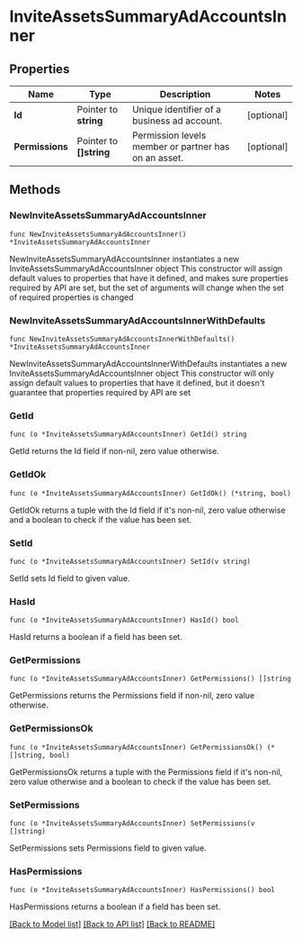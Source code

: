 # InviteAssetsSummaryAdAccountsInner

## Properties

Name | Type | Description | Notes
------------ | ------------- | ------------- | -------------
**Id** | Pointer to **string** | Unique identifier of a business ad account. | [optional] 
**Permissions** | Pointer to **[]string** | Permission levels member or partner has on an asset. | [optional] 

## Methods

### NewInviteAssetsSummaryAdAccountsInner

`func NewInviteAssetsSummaryAdAccountsInner() *InviteAssetsSummaryAdAccountsInner`

NewInviteAssetsSummaryAdAccountsInner instantiates a new InviteAssetsSummaryAdAccountsInner object
This constructor will assign default values to properties that have it defined,
and makes sure properties required by API are set, but the set of arguments
will change when the set of required properties is changed

### NewInviteAssetsSummaryAdAccountsInnerWithDefaults

`func NewInviteAssetsSummaryAdAccountsInnerWithDefaults() *InviteAssetsSummaryAdAccountsInner`

NewInviteAssetsSummaryAdAccountsInnerWithDefaults instantiates a new InviteAssetsSummaryAdAccountsInner object
This constructor will only assign default values to properties that have it defined,
but it doesn't guarantee that properties required by API are set

### GetId

`func (o *InviteAssetsSummaryAdAccountsInner) GetId() string`

GetId returns the Id field if non-nil, zero value otherwise.

### GetIdOk

`func (o *InviteAssetsSummaryAdAccountsInner) GetIdOk() (*string, bool)`

GetIdOk returns a tuple with the Id field if it's non-nil, zero value otherwise
and a boolean to check if the value has been set.

### SetId

`func (o *InviteAssetsSummaryAdAccountsInner) SetId(v string)`

SetId sets Id field to given value.

### HasId

`func (o *InviteAssetsSummaryAdAccountsInner) HasId() bool`

HasId returns a boolean if a field has been set.

### GetPermissions

`func (o *InviteAssetsSummaryAdAccountsInner) GetPermissions() []string`

GetPermissions returns the Permissions field if non-nil, zero value otherwise.

### GetPermissionsOk

`func (o *InviteAssetsSummaryAdAccountsInner) GetPermissionsOk() (*[]string, bool)`

GetPermissionsOk returns a tuple with the Permissions field if it's non-nil, zero value otherwise
and a boolean to check if the value has been set.

### SetPermissions

`func (o *InviteAssetsSummaryAdAccountsInner) SetPermissions(v []string)`

SetPermissions sets Permissions field to given value.

### HasPermissions

`func (o *InviteAssetsSummaryAdAccountsInner) HasPermissions() bool`

HasPermissions returns a boolean if a field has been set.


[[Back to Model list]](../README.md#documentation-for-models) [[Back to API list]](../README.md#documentation-for-api-endpoints) [[Back to README]](../README.md)


